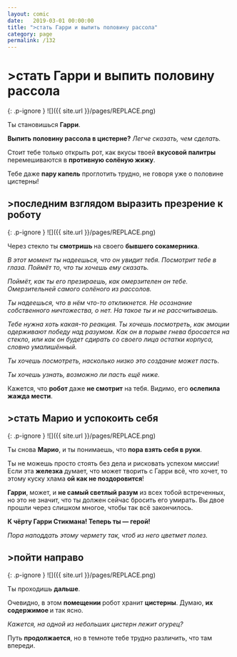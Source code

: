 ```yaml
---
layout: comic
date:   2019-03-01 00:00:00 
title: ">стать Гарри и выпить половину рассола"
category: page
permalink: /132
---
```

# >стать Гарри и выпить половину рассола

{: .p-ignore }
![]({{ site.url }}/pages/REPLACE.png)

Ты становишься <strong>Гарри</strong>.

<strong>Выпить половину рассола в цистерне?</strong> <em>Легче сказать, чем сделать.</em>

Стоит тебе только открыть рот, как вкусы твоей <strong>вкусовой палитры</strong> перемешиваются в <strong>противную солёную жижу</strong>.

Тебе даже <strong>пару капель</strong> проглотить трудно, не говоря уже о половине цистерны!

## >последним взглядом выразить презрение к роботу

{: .p-ignore }
![]({{ site.url }}/pages/REPLACE.png)

Через стекло ты <strong>смотришь </strong>на своего <strong>бывшего сокамерника</strong>.

<em>В этот момент ты надеешься, что он увидит тебя. Посмотрит тебе в глаза. Поймёт то, что ты хочешь ему сказать.</em>

<em>Поймёт, как ты его презираешь, как омерзителен он тебе. Омерзительней самого солёного из рассолов.</em>

<em>Ты надеешься, что в нём что-то откликнется. Не осознание собственного ничтожества, о нет. На такое ты и не рассчитываешь.</em>

<em>Тебе нужна хоть какая-то реакция. Ты хочешь посмотреть, как эмоции одерживают победу над разумом. Как он в порыве гнева бросается на стекло, или как он будет сдирать со своего лица остатки корпуса, словно умалишённый. </em>

<em>Ты хочешь посмотреть, насколько низко это создание может пасть. </em>

<em>Ты хочешь узнать, возможно ли пасть ещё ниже.</em>

Кажется, что <strong>робот </strong>даже <strong>не смотрит</strong> на тебя. Видимо, его <strong>ослепила жажда мести</strong>.

## >стать Марио и успокоить себя

{: .p-ignore }
![]({{ site.url }}/pages/REPLACE.png)

Ты снова <strong>Марио</strong>, и ты понимаешь, что <strong>пора взять себя в руки</strong>.

Ты не можешь просто стоять без дела и рисковать успехом миссии! Если эта <strong>железка</strong> думает, что может творить с Гарри всё, что хочет, то этому куску хлама <strong>ой как не поздоровится</strong>!

<strong>Гарри</strong>, может, и <strong>не самый светлый разум</strong> из всех тобой встреченных, но это не значит, что ты должен сейчас бросить его умирать. Вы двое прошли через слишком многое, чтобы так всё закончилось.

<strong>К чёрту Гарри Стикмана! Теперь ты — герой!</strong>

<em>Пора наподдать этому чермету так, чтоб из него цветмет полез.</em>

## >пойти направо

{: .p-ignore }
![]({{ site.url }}/pages/REPLACE.png)

Ты проходишь <strong>дальше</strong>. 

Очевидно, в этом <strong>помещении </strong>робот хранит <strong>цистерны</strong>. Думаю, <strong>их содержимое </strong>и так ясно.

<em>Кажется, на одной из небольших цистерн лежит огурец?</em>

Путь <strong>продолжается</strong>, но в темноте тебе трудно различить, что там впереди.
